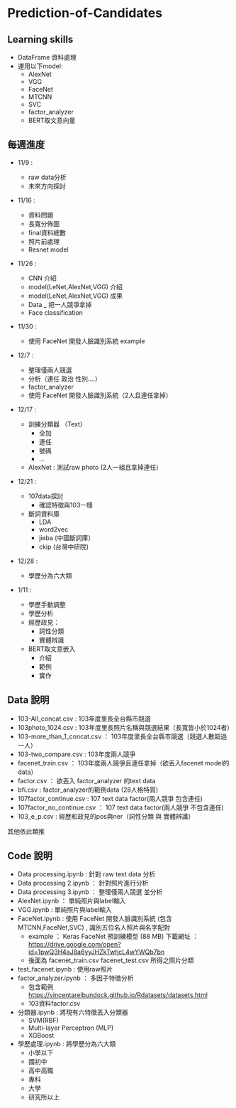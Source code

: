 # Prediction-of-Candidates
## Learning skills
* DataFrame 資料處理
* 運用以下model:
  * AlexNet
  * VGG
  * FaceNet
  * MTCNN
  * SVC
  * factor_analyzer
  * BERT取文意向量


## 每週進度
* 11/9 : 
  * raw data分析
  * 未來方向探討

* 11/16 :
  * 資料問題
  * 長寬分佈圖
  * final資料總數
  * 照片前處理
  * Resnet model
 
* 11/26 :
  * CNN 介紹
  * model(LeNet,AlexNet,VGG) 介紹
  * model(LeNet,AlexNet,VGG) 成果
  * Data _ 把一人競爭拿掉
  * Face classification

* 11/30 :
  * 使用 FaceNet 開發人臉識別系統 example

* 12/7 :
  * 整理僅兩人競選
  * 分析（連任 政治 性別....）
  * factor_analyzer
  * 使用 FaceNet 開發人臉識別系統（2人且連任拿掉）

* 12/17 :
  * 訓練分類器 （Text）
    - 全加
    - 連任
    - 號碼
    - ...
  * AlexNet : 測試raw photo (2人一組且拿掉連任）
 
* 12/21 :
  * 107data探討
    * 確認特徵與103一樣
  * 斷詞資料庫
    * LDA
    * word2vec
    * jieba (中國斷詞庫）
    * ckip (台灣中研院)
   
* 12/28 : 
  * 學歷分為六大類 

* 1/11 :
  * 學歷手動調整
  * 學歷分析
  * 經歷政見：	
    * 詞性分類
    * 實體辨識
  * BERT取文意嵌入
    * 介紹
    * 範例
    * 實作
 

## Data 說明
* 103-All_concat.csv : 103年度里長全台縣市競選
* 103photo_1024.csv : 103年度里長照片名稱與競選結果（長寬皆小於1024者）
* 103-more_than_1_concat.csv ： 103年度里長全台縣市競選（競選人數超過一人）
* 103-two_compare.csv : 103年度兩人競爭
* facenet_train.csv ： 103年度兩人競爭且連任拿掉（欲丟入facenet model的data）
* factor.csv ： 欲丟入 factor_analyzer 的text data
* bfi.csv : factor_analyzer的範例data (28人格特質)
* 107factor_continue.csv : 107 text data factor(兩人競爭 包含連任)
* 107factor_no_continue.csv ： 107 text data factor(兩人競爭 不包含連任)
* 103_e_p.csv : 經歷和政見的pos與ner（詞性分類 與 實體辨識）

其他依此類推


## Code 說明
* Data processing.ipynb : 針對 raw text data 分析
* Data processing 2.ipynb ： 針對照片進行分析
* Data processing 3.ipynb ： 整理僅兩人競選 並分析
* AlexNet.ipynb ： 單純照片與label輸入
* VGG.ipynb : 單純照片與label輸入
* FaceNet.ipynb : 使用 FaceNet 開發人臉識別系統  (包含MTCNN,FaceNet,SVC) , 識別五位名人照片與名字配對
   * example ： Keras FaceNet 預訓練模型 (88 MB) 下載網址 ： https://drive.google.com/open?id=1pwQ3H4aJ8a6yyJHZkTwtjcL4wYWQb7bn  
   * 後面為 facenet_train.csv facenet_test.csv 所得之照片分類
* test_facenet.ipynb : 使用raw照片
* factor_analyzer.ipynb ： 多因子特徵分析 
  * 包含範例 https://vincentarelbundock.github.io/Rdatasets/datasets.html
  * 103資料factor.csv
* 分類器.ipynb : 將現有六特徵丟入分類器
  * SVM(RBF)
  * Multi-layer Perceptron (MLP)
  * XGBoost
* 學歷處理.ipynb : 將學歷分為六大類
  - 小學以下
  - 國初中
  - 高中高職
  - 專科
  - 大學
  - 研究所以上
